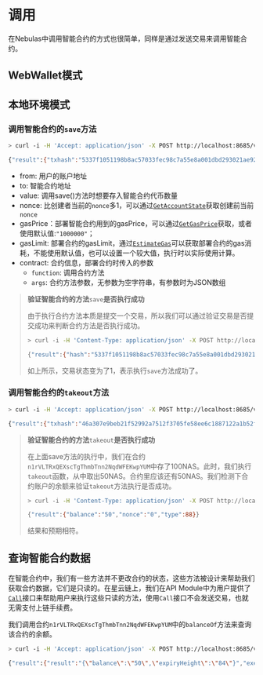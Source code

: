 # 调用

在Nebulas中调用智能合约的方式也很简单，同样是通过发送交易来调用智能合约。

## WebWallet模式

## 本地环境模式

### 调用智能合约的`save`方法

```bash
> curl -i -H 'Accept: application/json' -X POST http://localhost:8685/v1/admin/transactionWithPassphrase -H 'Content-Type: application/json' -d '{"transaction":{"from":"n1LkDi2gGMqPrjYcczUiweyP4RxTB6Go1qS","to":"n1rVLTRxQEXscTgThmbTnn2NqdWFEKwpYUM", "value":"100","nonce":1,"gasPrice":"1000000","gasLimit":"2000000","contract":{"function":"save","args":"[0]"}}, "passphrase": "passphrase"}'

{"result":{"txhash":"5337f1051198b8ac57033fec98c7a55e8a001dbd293021ae92564d7528de3f84","contract_address":""}}
```

* from: 用户的账户地址
* to: 智能合约地址
* value: 调用save\(\)方法时想要存入智能合约代币数量
* nonce: 比创建者当前的`nonce`多1，可以通过[`GetAccountState`](https://github.com/nebulasio/wiki/blob/master/rpc.md#getaccountstate)获取创建前当前`nonce`
* gasPrice：部署智能合约用到的gasPrice，可以通过[`GetGasPrice`](https://github.com/nebulasio/wiki/blob/master/rpc.md#getgasprice)获取，或者使用默认值:`"1000000"`；
* gasLimit: 部署合约的gasLimit，通过[`EstimateGas`](https://github.com/nebulasio/wiki/blob/master/rpc.md#estimateGas)可以获取部署合约的gas消耗，不能使用默认值，也可以设置一个较大值，执行时以实际使用计算。
* contract: 合约信息，部署合约时传入的参数
  * `function`: 调用合约方法
  * `args`: 合约方法参数，无参数为空字符串，有参数时为JSON数组

> **验证智能合约的方法**`save`**是否执行成功**
>
> 由于执行合约方法本质是提交一个交易，所以我们可以通过验证交易是否提交成功来判断合约方法是否执行成功。
>
> ```bash
> > curl -i -H 'Content-Type: application/json' -X POST http://localhost:8685/v1/user/getTransactionReceipt -d '{"hash":"5337f1051198b8ac57033fec98c7a55e8a001dbd293021ae92564d7528de3f84"}'
>
> {"result":{"hash":"5337f1051198b8ac57033fec98c7a55e8a001dbd293021ae92564d7528de3f84","chainId":100,"from":"n1LkDi2gGMqPrjYcczUiweyP4RxTB6Go1qS","to":"n1rVLTRxQEXscTgThmbTnn2NqdWFEKwpYUM","value":"100","nonce":"1","timestamp":"1524712532","type":"call","data":"eyJGdW5jdGlvbiI6InNhdmUiLCJBcmdzIjoiWzBdIn0=","gas_price":"1000000","gas_limit":"2000000","contract_address":"","status":1,"gas_used":"20361"}}
> ```
>
> 如上所示，交易状态变为了1，表示执行`save`方法成功了。

### 调用智能合约的`takeout`方法

```bash
> curl -i -H 'Accept: application/json' -X POST http://localhost:8685/v1/admin/transactionWithPassphrase -H 'Content-Type: application/json' -d '{"transaction":{"from":"n1LkDi2gGMqPrjYcczUiweyP4RxTB6Go1qS","to":"n1rVLTRxQEXscTgThmbTnn2NqdWFEKwpYUM", "value":"0","nonce":2,"gasPrice":"1000000","gasLimit":"2000000","contract":{"function":"takeout","args":"[50]"}}, "passphrase": "passphrase"}'

{"result":{"txhash":"46a307e9beb21f52992a7512f3705fe58ee6c1887122a1b52f5ce5fd5f536a91","contract_address":""}}
```

> **验证智能合约的方法**`takeout`**是否执行成功**
>
> 在上面save方法的执行中，我们在合约`n1rVLTRxQEXscTgThmbTnn2NqdWFEKwpYUM`中存了100NAS。此时，我们执行`takeout`函数，从中取出50NAS。合约里应该还有50NAS。我们检测下合约账户的余额来验证`takeout`方法执行是否成功。
>
> ```bash
> > curl -i -H 'Content-Type: application/json' -X POST http://localhost:8685/v1/user/accountstate -d '{"address":"n1rVLTRxQEXscTgThmbTnn2NqdWFEKwpYUM"}'
>
> {"result":{"balance":"50","nonce":"0","type":88}}
> ```
>
> 结果和预期相符。

## 查询智能合约数据

在智能合约中，我们有一些方法并不更改合约的状态，这些方法被设计来帮助我们获取合约数据，它们是只读的。在星云链上，我们在API Module中为用户提供了[`Call`](https://github.com/nebulasio/wiki/blob/master/rpc.md#call)接口来帮助用户来执行这些只读的方法，使用`Call`接口不会发送交易，也就无需支付上链手续费。

我们调用合约`n1rVLTRxQEXscTgThmbTnn2NqdWFEKwpYUM`中的`balanceOf`方法来查询该合约的余额。

```bash
> curl -i -H 'Accept: application/json' -X POST http://localhost:8685/v1/user/call -H 'Content-Type: application/json' -d '{"from":"n1LkDi2gGMqPrjYcczUiweyP4RxTB6Go1qS","to":"n1rVLTRxQEXscTgThmbTnn2NqdWFEKwpYUM","value":"0","nonce":3,"gasPrice":"1000000","gasLimit":"2000000","contract":{"function":"balanceOf","args":""}}'

{"result":{"result":"{\"balance\":\"50\",\"expiryHeight\":\"84\"}","execute_err":"","estimate_gas":"20209"}}
```

